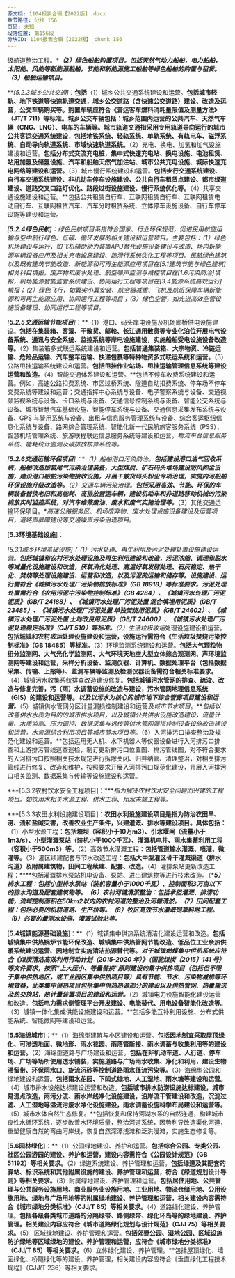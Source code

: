 ```yaml
---
源文档: 1104报表合辑【2022版】.docx
章节路径: 分块 156
页码: 未知
段落位置: 第156段
分块ID: 1104报表合辑【2022版】_chunk_156
---
```


级航道整治工程。****（2）绿色船舶购置项目。****包括天然气动力船舶，电力船舶，太阳能、风能等新能源船舶，节能和新能源施工船舶等绿色船舶的购置与租赁。****（3）船舶运输项目。***

***[5.2.3城乡公共交通]*：**包括**（1）城乡公共交通系统建设和运营。**包括城市轻轨、地下铁道等快速轨道交通，城乡公交道路（含快速公交道路）建设、改造及运营，公交车辆购买等。购置车辆应符合《营运客车燃料消耗量限值及测量方法》（JT/T 711）等标准。城乡公交车辆包括：城乡范围内运营的公共汽车、天然气车辆（CNG、LNG）、电车的车辆等。城市轨道交通指采用专用轨道导向运行的城市公共客运交通系统建设，包括地铁系统、轻轨系统、单轨系统、有轨电车、磁浮系统、自动导向轨道系统、市域快速轨道系统。**（2）充电、换电、加氢和加气设施建设和运营。**包括分布式交流充电桩，集中式快速充电站、换电设施、电池租赁、站用加氢及储氢设施、汽车和船舶天然气加注站、城市公共充电设施、城际快速充电网络等建设和运营。**（3）城市慢行系统建设和运营。**包括步行交通系统建设、自行车交通系统建设、非机动车停车设施建设、公共自行车租赁点建设、都市绿道建设、道路交叉口路灯优化、路段过街设施建设、慢行系统优化等。**（4）共享交通设施建设和运营。**包括公共租赁自行车、互联网租赁自行车、互联网租赁电动自行车、互联网租赁汽车、汽车分时租赁系统、立体停车设施设备、自行车停车设施等建设和运营。

*[****5.2.4绿色民航****]：绿色民航项目系指符合国家、行业环保规范，促进民用航空运输与空中航行绿色、低碳、循环发展的相关建设和运营项目。主要包括：（1）绿色机场建设与运行，如飞机辅助动力装置APU替代设施设备建设与改造、场内新能源车辆设备应用及相关充电设施建设、跑滑行系统优化工程等项目。民航绿色建筑以及既有建筑节能改造、新能源和可再生能源应用项目在[5.1建筑节能与绿色建筑]相关科目填报，废弃物和废水处理、航空噪声监测与减控项目在[1.6污染防治]填报，机场能源智能监管系统建设、协同运行工程等项目在[3.4能源系统高效运行]填报；（2）绿色飞行，如翼尖小翼安装、航空器减重、飞机及航班保障车辆新能源和可再生能源应用、协同运行工程等项目；（3）绿色空管，如先进高效空管设施设备建设、协同运行工程等项目。*

*[****5.2.5交通运输节能项目****]*：**（1）港口、码头岸电设施及机场廊桥供电设施建设。**包括在集装箱、客滚、干散货、邮轮、长江通用散货等专业化泊位开展电气设备系统、通讯与安全系统、监控系统等岸电设施建设，实施船舶受电设施设备改造等。**（2）集装箱多式联运系统建设和运营。**包括普通集装箱、大宗物资、冷链运输、危险品运输、汽车整车运输、快递包裹等特种物资多式联运系统和运营。**（3）公路甩挂运输系统建设和运营。**包括甩挂作业站场、甩挂运输管理信息系统等建设运营和改造。**（4）智能交通体系建设和运营。**包括不停车收费系统建设和运营。例如，高速公路扣费系统、市区过桥系统、隧道自动扣费系统、停车场不停车交费系统等建设和运营；交通指挥中心系统与设备、电子警察系统与设备、交通视频监视系统与设备、卡口系统与设备、交通信号控制系统与设备、智能公交系统与设备、城市智慧汽车基础设施、智能停车系统与设备、交通信息采集发布系统与设备、GPS 与警用系统与设备、出租车信息服务管理系统与设备、综合客运枢纽信息化系统与设备、路网综合管理系统、智能化新一代民航旅客服务系统（PSS）、智慧机场管理系统、旅游联程联运信息服务系统等建设和运营。*物流平台信息服务系统、能耗统计监测及碳排放核算系统等。*

*[****5.2.6交通运输环保项目****]：***（1）船舶港口污染防治。**包括建设港口油气回收系统，船舶改造加装尾气污染治理装备，大型煤炭、矿石码头堆场建设防风抑尘设施，建设港口船舶污染物接收设施，开展干散货码头粉尘专项治理，实施内河船舶环保设施升级改造等。**（2）交通车辆污染治理。**包括采用高效、节能、环保的车辆装备替换老旧和高能耗、高排放营运车辆，建设机动车和非道路移动机械的污染排放实时监控系统，对汽车维修废油、废水和废气实施治理等。***（3）其他交通运输环保项目。****高速公路服务区、机场废弃物、废水处理设施设备建设及运营项目，道路声屏障建设等*交通噪声污染治理项目*。*

[**5.3环境基础设施**]：

***[5.3.1城乡环境基础设施]：*（1）污水处理、再生利用及污泥处理处置设施建设运营。**包括城镇和农村污水处理设施及再生利用建设和改造，污泥浓缩、调理和脱水等减量化设施建设和改造，厌氧消化处理、高温好氧发酵处理、石灰稳定、热干化、焚烧等处理设施建设、运营和改造，以及污泥的运输和储存等。设施建设、运行需符合《城镇污水处理厂污染物排放标准》（GB 18918）等标准要求。污泥处理处置需符合《农用污泥中污染物控制标准》（GB 4284）、《城镇污水处理厂污泥泥质》（GB/T 24188）、《城镇污水处理厂污泥处置 混合填埋用泥质》（GB/T 23485）、《城镇污水处理厂污泥处置 单独焚烧用泥质》（GB/T 24602）、《城镇污水处理厂污泥处置 土地改良用泥质》（GB/T 24600）、《城镇污水处理厂污泥处理稳定标准》（CJ/T 510）等标准。**（2）生活垃圾*收运*处理设施建设和运营。**包括城镇和农村*收运*处理设施建设和运营，设施运行需符合《生活垃圾焚烧污染控制标准》（GB 18485）等标准。**（3）环境监测系统建设和运营。**包括大气颗粒物组分监测网、大气光化学监测网、大气环境天地空大型立体综合观测网、声环境监测网等建设和运营，采样分析设备、监测仪器、计算机、数据处理平台（包括数据采集、传输、上报等）、监测车辆等监测及检测仪器设备需符合相关标准要求。**（4）城镇污水收集系统排查改造建设修复。**包括城镇污水管网的排查、疏浚、改造与修复完善，污（雨）水调蓄设施的改造与建设，污水管网地理信息系统（GIS）的建设和运营等。*以及以污水为核心的城市地下综合管廊项目建设和运营。***（5）城镇供水管网分区计量漏损控制建设和运营*及城市节水项目*。***包括以改善供水水质为目的的城市供水项目，*以及城镇公共供水设施改造建设，流量计量、水质监测、压力调控、数据采集与远传等供水管网漏损控制设备设施改造建设和运营。*水资源综合利用项目等城市节水项目等***。（6）入河排污口排查整治及规范化建设和运营。**包括运用无人机、水下机器人等仪器设备进行入河排污口排查和上游排污管线巡查巡检，制订更新排污口位置图、排污管线图，对不符合要求的入河排污口按照相关技术规定进行拆除关闭、归并纳管、清理整治，对相关排污管线进行修复、改造和维护，按照要求开展入河排污口规范化建设，开展入河排污口相关监测、数据采集与传输等设施建设和运营。

***[5.3.2农村饮水安全工程项目]：****指为解决农村饮水安全问题而兴建的工程项目。如饮用水相关水源工程、供水工程、用水末端工程等。*

***[5.3.3农田水利设施建设项目]：****农田水利设施建设项目是指为防治农田旱、涝、渍和盐碱灾害，改善农业生产条件，兴建灌溉、排水等建设项目。具体包括：****（1）小型水源工程：****包括塘坝（容积小于10万m3）、引水堰闸（流量小于1m3/s）、小型灌溉泵站（装机小于1000千瓦）、灌溉机电井、雨水集蓄利用工程（容积小于500m3）等。****（2）高效节水灌溉工程：****包括管道输水灌溉、喷灌、微灌等。****（3）灌区续建配套与节水改造工程：****包括大中型灌区骨干灌溉渠道（排水沟道）及附属建筑物，田间工程续建、配套、改造。****（4）灌排泵站更新改造工程：****包括灌溉排水泵站机电设备、泵站、进出建筑物等进行技术改造。（****5）排水工程：****包括小型排水泵站（装机容量小于1000千瓦）、控制面积3万亩以下的排水沟道及配套建筑物等。****（6）农村河塘清淤整治：****包括承担灌溉、排涝功能，流域控制面积在50km2以内的农村河道的整治及河塘清淤。****（7）田间配套工程：****包括必要的机耕道路、生产桥等。****（8）牧区高效节水灌溉饲草料地工程。（9）必要的量测水设施、灌溉试验站等。***

[**5.4城镇能源基础设施**]：**（1）城镇集中供热系统清洁化建设运营和改造。**包括城镇集中供热锅炉节能环保改造、城镇集中供热管网节能改造、低品位工业余热供暖系统建设运营、因地制宜实施清洁热源替代等。*对于城镇燃煤集中供热系统应符合《煤炭清洁高效利用行动计划（2015-2020 年）》（国能煤炭〔2015〕141 号）等文件要求，按照“上大压小、等量替换”原则建设的集中供热项目（包括但不限于集中供热地区，或工业园区集中供热项目等）具有节能、节水、污染物减排等环境效益，此类集中供热项目包括集中供热热源部分的建设以及供热管网、热量输送及热交换站，热计量装置项目的建设和运营。***（2）城镇电力设施智能化建设运营和改造。**包括电力需求侧管理平台开发建设、电能替代、用电设备智能化改造等。**（3）城镇一体化集成供能设施建设和运营。**包括多能互补利用设施、分布式供能系统、智能微网等建设和运营。

[**5.5海绵城市**]：**（1）海绵型建筑与小区建设和运营。**包括因地制宜采取屋顶绿化、可渗透地面、微地形、雨水花园、雨落管断接、雨水调蓄与收集利用等的建设和运营。**（2）海绵型道路与广场建设和运营。**包括在非机动车道、人行道、停车场、广场等场所使用透水铺装，实施道路与广场雨水收集、净化和利用，建设生物滞留带、环保雨水口、旋流沉砂等控制道路雨水径流污染等。**（3）海绵型公园和绿地建设和运营。**包括雨水花园、下凹式绿地、人工湿地、雨水塘等建设和运营。**（4）城市排水设施达标建设运营和改造。**包括城市排水防涝设施达标建设，城市易涝点改造，雨污分流、雨水岸线净化设施建设，沿岸流干管建设和改造，沉淀过滤、人工湿地等溢流污废水净化设施建设，雨水调蓄设施科学布局建设和运营等。**（5）城市水体自然生态修复。**包括恢复和保持河湖水系的自然连通，构建城市良性水循环系统，逐步改善水环境质量，整治河道系统，因势利导改造渠化河道，重塑健康自然的弯曲河岸线，恢复自然深潭浅滩和泛洪漫滩，实施生态修复等。

[**5.6园林绿化**]：**（1）公园绿地建设、养护和运营。**包括综合公园、专类公园、社区公园游园的建设、养护和运营，建设内容需符合《公园设计规范》（GB 51192）等相关要求。**（2）绿道系统建设、养护管理和运营。**包括绿道及其配套的驿站、标识系统和其他附属设施的建设、养护管理和运营，符合《绿道规划设计导则》等相关要求。**（3）附属绿地建设、养护管理和运营。**包括居住用地、公共管理与公共服务设施用地、商业服务业设施用地、工业用地、物流仓储用地、公用设施用地、绿地与广场用地等的附属绿地建设、养护管理和运营，相关建设内容需符合《城市绿地分类标准》（CJJ/T 85）等相关要求。**（4）道路绿化建设、养护管理。**包括各级各类城市道路的分隔绿带、路侧绿带、绿化环岛等的绿地建设、养护管理。相关建设内容应符合《城市道路绿化规划与设计规范》（CJJ 75）等相关要求。**（5） 区域绿地建设、养护管理和运营。**包括郊野公园、湿地公园、区域设施防护绿地等区域绿地的建设、养护管理和运营，应符合《城市绿地分类标准》（CJJ/T 85）等相关要求。**（6）立体绿化建设、养护管理。**包括屋顶绿化、墙面绿化、桥隧绿化等的建设、养护管理，相关建设内容应符合《垂直绿化工程技术规程》（CJJ/T 236）等相关要求。